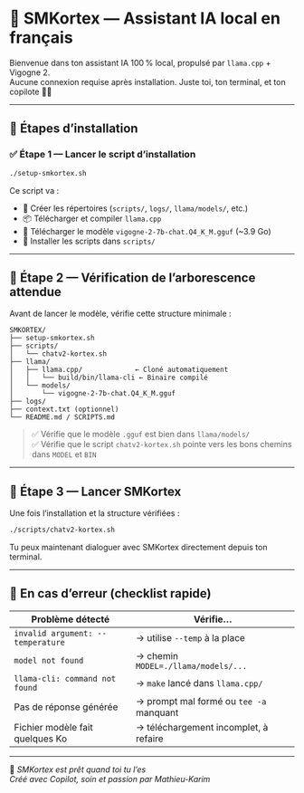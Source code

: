 # 🤖 SMKortex — Assistant IA local en français

Bienvenue dans ton assistant IA 100 % local, propulsé par `llama.cpp` + Vigogne 2.  
Aucune connexion requise après installation. Juste toi, ton terminal, et ton copilote 🧠✨

---

## 🚦 Étapes d’installation

### ✅ Étape 1 — Lancer le script d’installation

```bash
./setup-smkortex.sh
```

Ce script va :

- 📁 Créer les répertoires (`scripts/`, `logs/`, `llama/models/`, etc.)
- 📦 Télécharger et compiler `llama.cpp`
- 🧠 Télécharger le modèle `vigogne-2-7b-chat.Q4_K_M.gguf` (~3.9 Go)
- 🧾 Installer les scripts dans `scripts/`

---

## 🧱 Étape 2 — Vérification de l’arborescence attendue

Avant de lancer le modèle, vérifie cette structure minimale :

```
SMKORTEX/
├── setup-smkortex.sh
├── scripts/
│   └── chatv2-kortex.sh
├── llama/
│   ├── llama.cpp/             ← Cloné automatiquement
│   │   └── build/bin/llama-cli ← Binaire compilé
│   └── models/
│       └── vigogne-2-7b-chat.Q4_K_M.gguf
├── logs/
├── context.txt (optionnel)
└── README.md / SCRIPTS.md
```

> ✅ Vérifie que le modèle `.gguf` est bien dans `llama/models/`  
> ✅ Vérifie que le script `chatv2-kortex.sh` pointe vers les bons chemins dans `MODEL` et `BIN`

---

## 🚀 Étape 3 — Lancer SMKortex

Une fois l’installation et la structure vérifiées :

```bash
./scripts/chatv2-kortex.sh
```

Tu peux maintenant dialoguer avec SMKortex directement depuis ton terminal.

---

## 🧠 En cas d’erreur (checklist rapide)

| Problème détecté                      | Vérifie…                            |
|--------------------------------------|-------------------------------------|
| `invalid argument: --temperature`    | → utilise `--temp` à la place       |
| `model not found`                    | → chemin `MODEL=./llama/models/...` |
| `llama-cli: command not found`       | → `make` lancé dans `llama.cpp/`    |
| Pas de réponse générée               | → prompt mal formé ou `tee -a` manquant |
| Fichier modèle fait quelques Ko      | → téléchargement incomplet, à refaire |

---

💚 _SMKortex est prêt quand toi tu l’es_  
_Créé avec Copilot, soin et passion par Mathieu-Karim_




